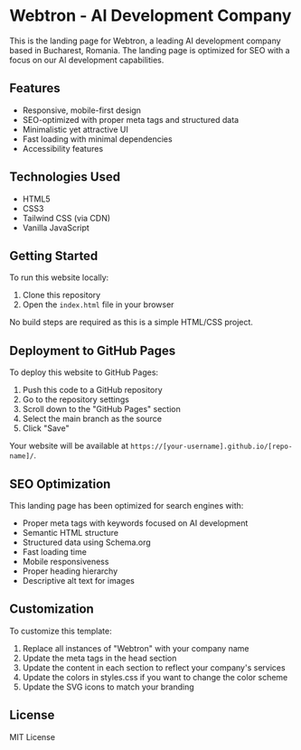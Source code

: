 # Webtron - AI Development Company

This is the landing page for Webtron, a leading AI development company based in Bucharest, Romania. The landing page is optimized for SEO with a focus on our AI development capabilities.

## Features

- Responsive, mobile-first design
- SEO-optimized with proper meta tags and structured data
- Minimalistic yet attractive UI
- Fast loading with minimal dependencies
- Accessibility features

## Technologies Used

- HTML5
- CSS3
- Tailwind CSS (via CDN)
- Vanilla JavaScript

## Getting Started

To run this website locally:

1. Clone this repository
2. Open the `index.html` file in your browser

No build steps are required as this is a simple HTML/CSS project.

## Deployment to GitHub Pages

To deploy this website to GitHub Pages:

1. Push this code to a GitHub repository
2. Go to the repository settings
3. Scroll down to the "GitHub Pages" section
4. Select the main branch as the source
5. Click "Save"

Your website will be available at `https://[your-username].github.io/[repo-name]/`.

## SEO Optimization

This landing page has been optimized for search engines with:

- Proper meta tags with keywords focused on AI development
- Semantic HTML structure
- Structured data using Schema.org
- Fast loading time
- Mobile responsiveness
- Proper heading hierarchy
- Descriptive alt text for images

## Customization

To customize this template:

1. Replace all instances of "Webtron" with your company name
2. Update the meta tags in the head section
3. Update the content in each section to reflect your company's services
4. Update the colors in styles.css if you want to change the color scheme
5. Update the SVG icons to match your branding

## License

MIT License 